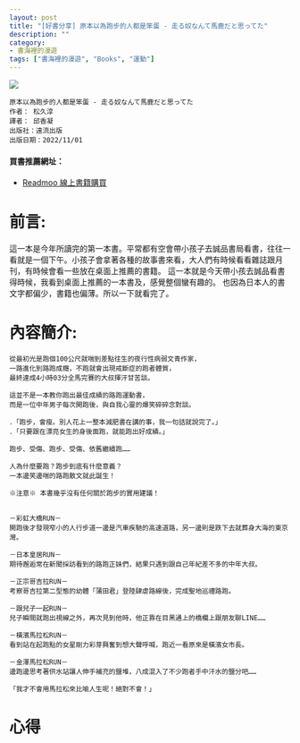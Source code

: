 ```yaml
---
layout: post
title: "[好書分享] 原本以為跑步的人都是笨蛋 - 走る奴なんて馬鹿だと思ってた"
description: ""
category: 
- 書海裡的漫遊
tags: ["書海裡的漫遊", "Books", "運動"]
---
```


<div><a href="https://moo.im/a/ovABJO" title="原本以為跑步的人都是笨蛋"><img src="https://cdn.readmoo.com/cover/pz/mppvuhl_210x315.jpg?v=0" /></a></div>




```
原本以為跑步的人都是笨蛋 - 走る奴なんて馬鹿だと思ってた
作者： 松久淳  
譯者： 邱香凝  
出版社：遠流出版 
出版日期：2022/11/01
```

#### 買書推薦網址：

- [Readmoo 線上書籍購買](https://moo.im/a/ovABJO)

# 前言:

這一本是今年所讀完的第一本書。平常都有空會帶小孩子去誠品書局看書，往往一看就是一個下午。小孩子會拿著各種的故事書來看，大人們有時候看看雜誌跟月刊，有時候會看一些放在桌面上推薦的書籍。 這一本就是今天帶小孩去誠品看書得時候，我看到桌面上推薦的一本書及，感覺整個蠻有趣的。 也因為日本人的書文字都偏少，書籍也偏薄。所以一下就看完了。



# 內容簡介:

```
從最初光是跑個100公尺就喘到差點往生的夜行性病弱文青作家，
一路進化到路跑成癮，不跑就會出現戒斷症的跑者體質，
最終達成4小時03分全馬完賽的大叔揮汗甘苦談。

這並不是一本教你跑出最佳成績的路跑運動書，
而是一位中年男子每次開跑後，與自我心靈的爆笑碎碎念對談。

．「跑步，會瘦。別人花上一整本減肥書在講的事，我一句話就說完了。」
．「只要跟在漂亮女生的身後面跑，就能跑出好成績。」

跑步、受傷、跑步、受傷、依舊繼續跑……

人為什麼要跑？跑步到底有什麼意義？
一本邊笑邊喘的路跑散文就此誕生！

※注意※ 本書幾乎沒有任何關於跑步的實用建議！


－彩虹大橋RUN－
開跑後才發現窄小的人行步道一邊是汽車疾馳的高速道路，另一邊則是跌下去就葬身大海的東京灣。

－日本皇居RUN－
期待邂逅常在新聞採訪看到的路跑正妹們，結果只遇到跟自己年紀差不多的中年大叔。

－正宗哥吉拉RUN－
考察哥吉拉第二型態的幼體「蒲田君」登陸肆虐路線後，完成聖地巡禮路跑。

－跟兒子一起RUN－
兒子瞬間就跑出視線之外，再次見到他時，他正靠在目黑通上的橋欄上跟朋友聊LINE……

－橫濱馬拉松RUN－
看到站在起跑點的女星剛力彩芽興奮到想大聲呼喊，跑近一看原來是橫濱女市長。

－金澤馬拉松RUN－
邊跑邊思考著供水站讓人伸手補充的鹽堆，八成混入了不少跑者手中汗水的鹽分吧……

「我才不會用馬拉松來比喻人生呢！絕對不會！」
```






# 心得



